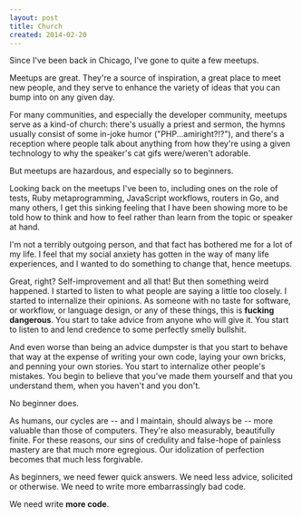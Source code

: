 ```yaml
---
layout: post
title: Church
created: 2014-02-20
---
```


Since I've been back in Chicago, I've gone to quite a few meetups.

Meetups are great. They're a source of inspiration, a great place to meet
new people, and they serve to enhance the variety of ideas that you
can bump into on any given day.

For many communities, and especially the developer community, meetups serve as a
kind-of church: there's usually a priest and sermon, the hymns usually
consist of some in-joke humor ("PHP...amiright?!?"), and there's a reception where people talk
about anything from how they're using a given technology to why the speaker's
cat gifs were/weren't adorable.

But meetups are hazardous, and especially so to beginners.

Looking back on the meetups I've been to, including ones on the role of tests,
Ruby metaprogramming, JavaScript workflows, routers in Go, and many others, I get this sinking
feeling that I have been showing more to be told how to think and how to feel rather
than learn from the topic or speaker at hand.

I'm not a terribly outgoing person, and that fact has bothered me for a lot of
my life. I feel that my social anxiety has gotten in the way of many life experiences,
and I wanted to do something to change that, hence meetups.

Great, right? Self-improvement and all that! But then something weird happened. I started to
listen to what people are saying a little too closely. I started to internalize
their opinions. As someone with no taste for software, or workflow, or language design, or
any of these things, this is **fucking dangerous**. You start to take advice from
anyone who will give it. You start to listen to and lend credence to some
perfectly smelly bullshit.

And even worse than being an advice dumpster is that you start to behave that
way at the expense of writing your own code, laying your own bricks, and penning your own stories.
You start to internalize other people's mistakes. You begin to believe that you've
made them yourself and that you understand them, when you haven't and you don't.

No beginner does.

As humans, our cycles are -- and I maintain, should always be --
more valuable than those of computers. They're also measurably, beautifully finite. For these
reasons, our sins of credulity and false-hope of painless mastery are that much more
egregious. Our idolization of perfection becomes that much less forgivable.

As beginners, we need fewer quick answers. We need less advice, solicited or
otherwise. We need to write more embarrassingly bad code. 

We need write **more code**.
